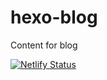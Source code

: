 # hexo-blog
Content for blog

[![Netlify Status](https://api.netlify.com/api/v1/badges/ac7cdb13-1cea-4491-9fdb-2bd7f9863f6d/deploy-status)](https://app.netlify.com/sites/outerhaven/deploys)
